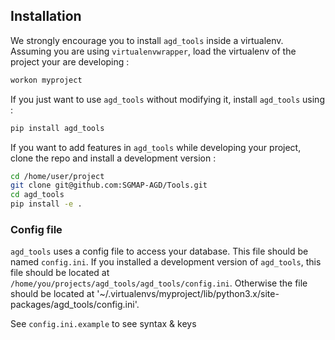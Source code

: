 ﻿## Installation

We strongly encourage you to install `agd_tools` inside a virtualenv. Assuming you are using `virtualenvwrapper`, load the virtualenv of the project your are developing :

```bash
workon myproject
```

If you just want to use `agd_tools` without modifying it, install `agd_tools` using :

```bash
pip install agd_tools
```

If you want to add features in `agd_tools` while developing your project, clone the repo and install a development version :

```bash
cd /home/user/project
git clone git@github.com:SGMAP-AGD/Tools.git
cd agd_tools
pip install -e .
```

### Config file

`agd_tools` uses a config file to access your database. This file should be named `config.ini`. 
If you installed a development version of `agd_tools`, 
this file should be located at `/home/you/projects/agd_tools/agd_tools/config.ini`.
 Otherwise the file should be located at 
'~/.virtualenvs/myproject/lib/python3.x/site-packages/agd_tools/config.ini'. 


See `config.ini.example` to see syntax & keys
